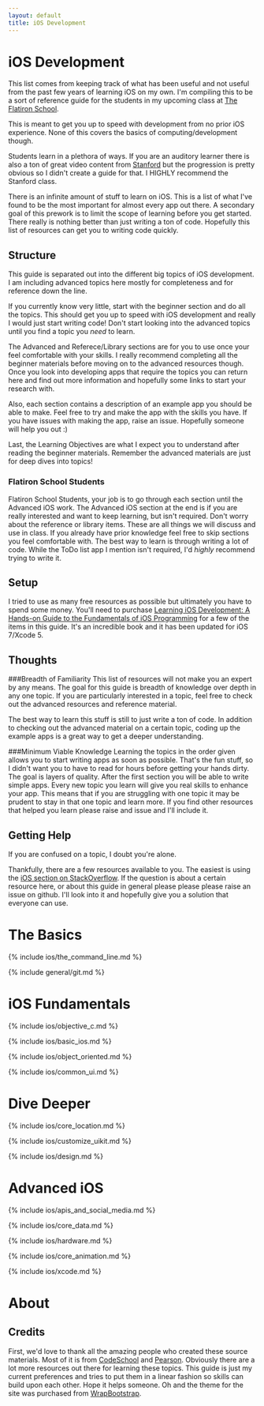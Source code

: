 ```yaml
---
layout: default
title: iOS Development
---
```


# iOS Development
This list comes from keeping track of what has been useful and not useful from
the past few years of learning iOS on my own. I'm compiling this to be a sort
of reference guide for the students in my upcoming class at [The Flatiron School](http://flatironschool.com/iOScurriculum.html "Flatiron School iOS Curriculum").

This is meant to get you up to speed with development from no prior iOS
experience. None of this covers the basics of computing/development though. 

Students learn in a plethora of ways. If you are an auditory learner there is 
also a ton of great video content from
[Stanford](https://itunes.apple.com/us/course/coding-together-developing/id593208016
"Stanford iTunes U Link") but the progression is pretty obvious so I didn't create a guide for
that. I HIGHLY recommend the Stanford class.

There is an infinite amount of stuff to learn on iOS. This is a list of what
I've found to be the most important for almost every app out there. A secondary
goal of this prework is to limit the scope of learning before you get started.
There really is nothing better than just writing a ton of code. Hopefully this
list of resources can get you to writing code quickly.

## Structure

This guide is separated out into the different big topics of iOS development.
I am including advanced topics here mostly for completeness and for reference
down the line. 

If you currently know very little, start with the beginner section and do
all the topics. This should get you up to speed with iOS development and really
I would just start writing code! Don't start looking into the advanced topics
until you find a topic you *need* to learn.

The Advanced and Referece/Library sections are for you to use once your feel
comfortable with your skills. I really recommend completing all the beginner 
materials before moving on to the advanced resources though. Once you look into
developing apps that require the topics you can return here and find out more
information and hopefully some links to start your research with.

Also, each section contains a description of an example app you should be able
to make. Feel free to try and make the app with the skills you have. If you
have issues with making the app, raise an issue. Hopefully someone will help
you out :)

Last, the Learning Objectives are what I expect you to understand after reading
the beginner materials. Remember the advanced materials are just for deep dives
into topics!

### Flatiron School Students

Flatiron School Students, your job is to go through each section until the
Advanced iOS work. The Advanced iOS section at the end is if you
are really interested and want to keep learning, but isn't required. Don't
worry about the reference or library items. These are all things we will
discuss and use in class. If you already have prior knowledge feel free to skip sections you
feel comfortable with. The best way to learn is through writing a lot of code.
While the ToDo list app I mention isn't required, I'd *highly* recommend trying
to write it.

## Setup

I tried to use as many free resources as possible but ultimately you have to
spend some money. You'll need to purchase [Learning iOS Development: A Hands-on
Guide to the Fundamentals of iOS Programming](http://www.amazon.com/Learning-iOS-Development-Hands--Fundamentals/dp/0321862961/ref=sr_1_1?ie=UTF8&qid=1387385220&sr=8-1&keywords=learning+ios+development)
 for a few of the items in this guide. It's an incredible book and it has been
updated for iOS 7/Xcode 5.

## Thoughts

###Breadth of Familiarity
This list of resources will not make you an expert by any means. The goal for
this guide is breadth of knowledge over depth in any one topic. If you are
particularly interested in a topic, feel free to check out the advanced
resources and reference material. 

The best way to learn this stuff is still to just write a ton of code. In
addition to checking out the advanced material on a certain topic, coding up
the example apps is a great way to get a deeper understanding.

###Minimum Viable Knowledge
Learning the topics in the order given allows you to start writing apps as soon
as possible. That's the fun stuff, so I didn't want you to have to read for
hours before getting your hands dirty. The goal is layers of quality. After the
first section you will be able to write simple apps. Every new topic you learn
will give you real skills to enhance your app. This means that if you are
struggling with one topic it may be prudent to stay in that one topic and learn
more. If you find other resources that helped you learn please raise and issue
and I'll include it.

## Getting Help

If you are confused on a topic, I doubt you're alone. 

Thankfully, there are a few resources available to you.
The easiest is using the [iOS section on
StackOverflow](http://stackoverflow.com/questions/tagged/ios "StackOverflow iOS
tagged homepage"). If the question is about a certain resource here, or about
this guide in general please please please raise an issue on github. I'll look
into it and hopefully give you a solution that everyone can use.

# The Basics

{% include ios/the_command_line.md %}

{% include general/git.md %}

# iOS Fundamentals

{% include ios/objective_c.md %}

{% include ios/basic_ios.md %}

{% include ios/object_oriented.md %}

{% include ios/common_ui.md %}

# Dive Deeper

{%  include ios/core_location.md %}

{% include ios/customize_uikit.md %}

{% include ios/design.md %}

# Advanced iOS

{% include ios/apis_and_social_media.md %}

{% include ios/core_data.md %}

{% include ios/hardware.md %}

{% include ios/core_animation.md %}

{% include ios/xcode.md %}


# About

## Credits

First, we'd love to thank all the amazing people who created these source
materials. Most of it is from [CodeSchool](https://www.codeschool.com/) and
[Pearson](http://www.pearsonhighered.com/educator/product/Learning-iOS-Development-A-Handson-Guide-to-the-Fundamentals-of-iOS-Programming/9780321862969.page).
Obviously there are a lot more resources out there for learning these topics.
This guide is just my current preferences and tries to put them in a linear
fashion so skills can build upon each other. Hope it helps someone. Oh and the
theme for the site was purchased from
[WrapBootstrap](https://wrapbootstrap.com/).
